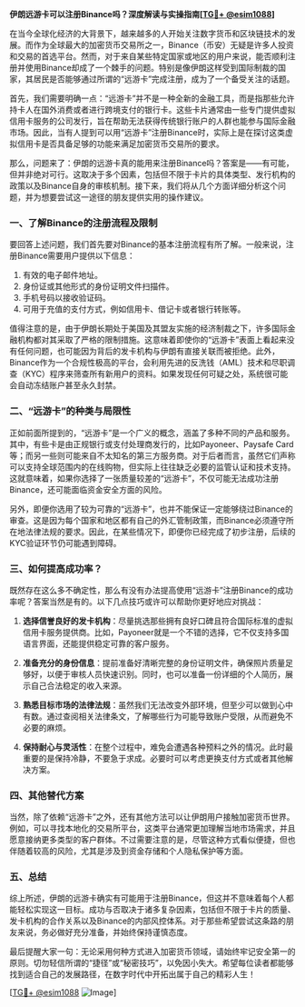 **伊朗远游卡可以注册Binance吗？深度解读与实操指南[[TG💪+ @esim1088](https://t.me/s/esim1088)]**

在当今全球化经济的大背景下，越来越多的人开始关注数字货币和区块链技术的发展。而作为全球最大的加密货币交易所之一，Binance（币安）无疑是许多人投资和交易的首选平台。然而，对于来自某些特定国家或地区的用户来说，能否顺利注册并使用Binance却成了一个棘手的问题。特别是像伊朗这样受到国际制裁的国家，其居民是否能够通过所谓的“远游卡”完成注册，成为了一个备受关注的话题。

首先，我们需要明确一点：“远游卡”并不是一种全新的金融工具，而是指那些允许持卡人在国外消费或者进行跨境支付的银行卡。这些卡片通常由一些专门提供虚拟信用卡服务的公司发行，旨在帮助无法获得传统银行账户的人群也能参与国际金融市场。因此，当有人提到可以用“远游卡”注册Binance时，实际上是在探讨这类虚拟信用卡是否具备足够的功能来满足加密货币交易所的要求。

那么，问题来了：伊朗的远游卡真的能用来注册Binance吗？答案是——有可能，但并非绝对可行。这取决于多个因素，包括但不限于卡片的具体类型、发行机构的政策以及Binance自身的审核机制。接下来，我们将从几个方面详细分析这个问题，并为想要尝试这一途径的朋友提供实用的操作建议。

### **一、了解Binance的注册流程及限制**

要回答上述问题，我们首先要对Binance的基本注册流程有所了解。一般来说，注册Binance需要用户提供以下信息：

1. 有效的电子邮件地址。
2. 身份证或其他形式的身份证明文件扫描件。
3. 手机号码以接收验证码。
4. 可用于充值的支付方式，例如信用卡、借记卡或者银行转账等。

值得注意的是，由于伊朗长期处于美国及其盟友实施的经济制裁之下，许多国际金融机构都对其采取了严格的限制措施。这意味着即使你的“远游卡”表面上看起来没有任何问题，也可能因为背后的发卡机构与伊朗有直接关联而被拒绝。此外，Binance作为一个合规性极高的平台，会利用先进的反洗钱（AML）技术和尽职调查（KYC）程序来筛查所有新用户的资料。如果发现任何可疑之处，系统很可能会自动冻结账户甚至永久封禁。

### **二、“远游卡”的种类与局限性**

正如前面所提到的，“远游卡”是一个广义的概念，涵盖了多种不同的产品和服务。其中，有些卡是由正规银行或支付处理商发行的，比如Payoneer、Paysafe Card等；而另一些则可能来自不太知名的第三方服务商。对于后者而言，虽然它们声称可以支持全球范围内的在线购物，但实际上往往缺乏必要的监管认证和技术支持。这就意味着，如果你选择了一张质量较差的“远游卡”，不仅可能无法成功注册Binance，还可能面临资金安全方面的风险。

另外，即便你选用了较为可靠的“远游卡”，也并不能保证一定能够绕过Binance的审查。这是因为每个国家和地区都有自己的外汇管制政策，而Binance必须遵守所在地法律法规的要求。因此，在某些情况下，即便你已经完成了初步注册，后续的KYC验证环节仍可能遇到障碍。

### **三、如何提高成功率？**

既然存在这么多不确定性，那么有没有办法提高使用“远游卡”注册Binance的成功率呢？答案当然是有的。以下几点技巧或许可以帮助你更好地应对挑战：

1. **选择信誉良好的发卡机构**：尽量挑选那些拥有良好口碑且符合国际标准的虚拟信用卡服务提供商。比如，Payoneer就是一个不错的选择，它不仅支持多国语言界面，还能提供稳定可靠的客户服务。

2. **准备充分的身份信息**：提前准备好清晰完整的身份证明文件，确保照片质量足够好，以便于审核人员快速识别。同时，也可以准备一份详细的个人简历，展示自己合法稳定的收入来源。

3. **熟悉目标市场的法律法规**：虽然我们无法改变外部环境，但至少可以做到心中有数。通过查阅相关法律条文，了解哪些行为可能导致账户受限，从而避免不必要的麻烦。

4. **保持耐心与灵活性**：在整个过程中，难免会遭遇各种预料之外的情况。此时最重要的是保持冷静，不要急于求成。必要时可以考虑更换支付方式或者其他解决方案。

### **四、其他替代方案**

当然，除了依赖“远游卡”之外，还有其他方法可以让伊朗用户接触加密货币世界。例如，可以寻找本地化的交易所平台，这类平台通常更加理解当地市场需求，并且愿意接纳更多类型的客户群体。不过需要注意的是，尽管这种方式看似便捷，但也伴随着较高的风险，尤其是涉及到资金存储和个人隐私保护等方面。

### **五、总结**

综上所述，伊朗的远游卡确实有可能用于注册Binance，但这并不意味着每个人都能轻松实现这一目标。成功与否取决于诸多复杂因素，包括但不限于卡片的质量、发卡机构的合作关系以及Binance的内部风控体系。对于那些希望尝试这条路的朋友来说，务必做好充分准备，并始终保持谨慎态度。

最后提醒大家一句：无论采用何种方式进入加密货币领域，请始终牢记安全第一的原则。切勿轻信所谓的“捷径”或“秘密技巧”，以免因小失大。希望每位读者都能够找到适合自己的发展路径，在数字时代中开拓出属于自己的精彩人生！

[[TG💪+ @esim1088](https://t.me/s/esim1088) ![Image](https://i.postimg.cc/4NQfJmqS/Snipaste-2025-05-13-00-14-12.png)]